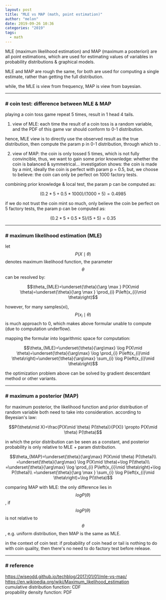 ```yaml
---
layout: post
title: "MLE vs MAP (math, point estimation)"
author: "melon"
date: 2019-09-26 10:36
categories: "2019"
tags:
  - math
---
```


MLE (maximum likelihood estimation) and MAP (maximum a posteriori) are all point estimations,
which are used for estimating values of variables in probability distributions & graphical models.

MLE and MAP are rough the same, for both are used for computing a single estimate, rather than
getting the full distribution.

while, the MLE is view from frequency, MAP is view from bayesian.

<hr>

### # coin test: difference between MLE & MAP
playing a coin toss game repeat 5 times, result in 1 head 4 tails.

1) view of MLE: each time the result of a coin toss is a random variable,
and the PDF of this game var should conform to 0-1 distribution.

hence, MLE view is to directly use the observed result as the true distribution,
then compute the param p in 0-1 distribution, through which to .

2) view of MAP: the coin is only tossed 5 times, which is not fully convincible,
thus, we want to gain some prior knownledge: whether the coin is balanced & symmetrical\...
investigation shows: the coin is made by a mint, ideally the coin is perfect with param p = 0.5,
but, we choose to believe: the coin can only be perfect on 1000 factory tests.

combining prior knowledge & local test, the param p can be computed as:

$$ (0.2*5 + 0.5*1000) / (1000+5) = 0.4985 $$

if we do not trust the coin mint so much, only believe the coin be perfect on 5 factory tests,
the param p can be computed as:

$$ (0.2*5 + 0.5*5) / (5+5) = 0.35 $$

<hr>

### # maximum likelihood estimation (MLE)
let $$P(X\mid  \theta)$$ denotes maximum likelihood function, the parameter $$\theta$$ can
be resolved by:

$$\theta_{MLE}=\underset{\theta}{\arg \max } P(X\mid  \theta)=\underset{\theta}{\arg \max } \prod_{i} P\left(x_{i}\mid \theta\right)$$

however, for many samples(xi), $$P(x_i\mid \theta)$$ is much approach to 0, which makes above
formular unable to compute (due to computation underflow).

mapping the formular into logarithmic space for computation:

$$\theta_{MLE}=\underset{\theta}{\arg\max} \log P(X\mid \theta)=\underset{\theta}{\arg\max} \log \prod_{i} P\left(x_{i}\mid \theta\right)=\underset{\theta}{\arg\max} \sum_{i} \log P\left(x_{i}\mid \theta\right)$$

the optimization problem above can be solved by gradient descentdant method or other variants.

<hr>

### # maximum a posterior (MAP)
for maximum posterior, the likelihood function and prior distribution of random variable
both need to take into consideration. according to Beyesian's law:

$$P(\theta\mid X)=\frac{P(X\mid \theta) P(\theta)}{P(X)} \propto P(X\mid \theta) P(\theta)$$

in which the prior distribution can be seen as a constant, and posterior probability is only
relative to MLE + param distribution.

$$\theta_{MAP}=\underset{\theta}{\arg\max} P(X\mid \theta) P(\theta)\\
=\underset{\theta}{\arg\max} \log P(X\mid \theta)+\log P(\theta)\\
=\underset{\theta}{\arg\max} \log \prod_{i} P\left(x_{i}\mid \theta\right)+\log P(\theta)\\
=\underset{\theta}{\arg \max } \sum_{i} \log P\left(x_{i}\mid \theta\right)+\log P(\theta)$$

comparing MAP with MLE: the only difference lies in $$logP(\theta)$$, if $$logP(\theta)$$
is not relative to $$\theta$$, e.g. uniform distribution, then MAP is the same as MLE.

in the context of coin test: if probability of coin head or tail is nothing to do with coin
quality, then there's no need to do factory test before release.

<hr>

### # reference
https://wiseodd.github.io/techblog/2017/01/01/mle-vs-map/  
https://en.wikipedia.org/wiki/Maximum_likelihood_estimation  
cumulative distribution function: CDF  
propability density function: PDF

